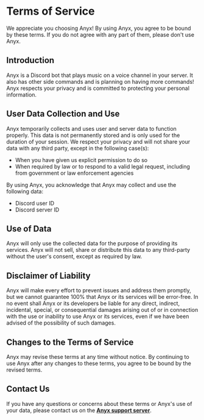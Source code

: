 # Terms of Service
We appreciate you choosing Anyx! By using Anyx, you agree to be bound by these terms. If you do not agree with any part of them, please don't use Anyx.

## Introduction
Anyx is a Discord bot that plays music on a voice channel in your server. It also has other side commands and is planning on having more commands! 
Anyx respects your privacy and is committed to protecting your personal information.

## User Data Collection and Use
Anyx temporarily collects and uses user and server data to function properly. This data is not permanently stored and is only used for the duration of your session. We respect your privacy and will not share your data with any third party, except in the following case(s):
- When you have given us explicit permission to do so
- When required by law or to respond to a valid legal request, including from government or law enforcement agencies

By using Anyx, you acknowledge that Anyx may collect and use the following data:
- Discord user ID
- Discord server ID

## Use of Data
Anyx will only use the collected data for the purpose of providing its services. Anyx will not sell, share or distribute this data to any third-party without the user's consent, except as required by law.

## Disclaimer of Liability
Anyx will make every effort to prevent issues and address them promptly, but we cannot guarantee 100% that Anyx or its services will be error-free. In no event shall Anyx or its developers be liable for any direct, indirect, incidental, special, or consequential damages arising out of or in connection with the use or inability to use Anyx or its services, even if we have been advised of the possibility of such damages.

## Changes to the Terms of Service
Anyx may revise these terms at any time without notice. By continuing to use Anyx after any changes to these terms, you agree to be bound by the revised terms.

## Contact Us
If you have any questions or concerns about these terms or Anyx's use of your data, please contact us on the **[Anyx support server](https://discord.com/invite/MHj3BPPR5r)**.

